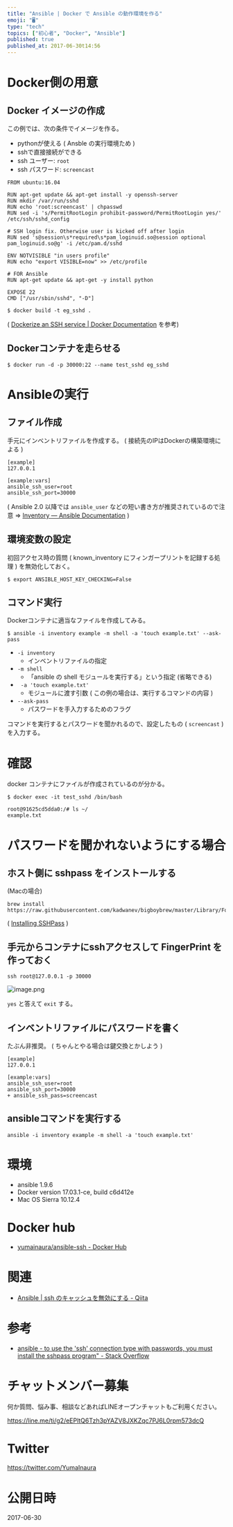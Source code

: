 ```yaml
---
title: "Ansible | Docker で Ansible の動作環境を作る"
emoji: "🖥"
type: "tech"
topics: ["初心者", "Docker", "Ansible"]
published: true
published_at: 2017-06-30t14:56
---
```


# Docker側の用意

## Docker イメージの作成

この例では、次の条件でイメージを作る。

- pythonが使える ( Ansble の実行環境ため )
- sshで直接接続ができる
- ssh ユーザー: `root`
- ssh パスワード: `screencast`



```bash:Dockerfile
FROM ubuntu:16.04

RUN apt-get update && apt-get install -y openssh-server
RUN mkdir /var/run/sshd
RUN echo 'root:screencast' | chpasswd
RUN sed -i 's/PermitRootLogin prohibit-password/PermitRootLogin yes/' /etc/ssh/sshd_config

# SSH login fix. Otherwise user is kicked off after login
RUN sed 's@session\s*required\s*pam_loginuid.so@session optional pam_loginuid.so@g' -i /etc/pam.d/sshd

ENV NOTVISIBLE "in users profile"
RUN echo "export VISIBLE=now" >> /etc/profile

# FOR Ansible
RUN apt-get update && apt-get -y install python

EXPOSE 22
CMD ["/usr/sbin/sshd", "-D"]
```

```
$ docker build -t eg_sshd .
```

( [Dockerize an SSH service | Docker Documentation](https://docs.docker.com/engine/examples/running_ssh_service/) を参考)

## Dockerコンテナを走らせる

```
$ docker run -d -p 30000:22 --name test_sshd eg_sshd
```

# Ansibleの実行

## ファイル作成

手元にインベントリファイルを作成する。
( 接続先のIPはDockerの構築環境による )

```:inventory
[example]
127.0.0.1

[example:vars]
ansible_ssh_user=root
ansible_ssh_port=30000
```

( Ansible 2.0 以降では `ansible_user` などの短い書き方が推奨されているので注意 => [Inventory — Ansible Documentation](http://docs.ansible.com/ansible/intro_inventory.html) )

## 環境変数の設定

初回アクセス時の質問 ( known_inventory にフィンガープリントを記録する処理 ) を無効化しておく。

```
$ export ANSIBLE_HOST_KEY_CHECKING=False
```

## コマンド実行

Dockerコンテナに適当なファイルを作成してみる。

```
$ ansible -i inventory example -m shell -a 'touch example.txt' --ask-pass
```

- `-i inventory`
  - インベントリファイルの指定
- `-m shell`
  - 「ansible の shell モジュールを実行する」という指定 (省略できる)
- ` -a 'touch example.txt'`
  - モジュールに渡す引数 ( この例の場合は、実行するコマンドの内容 )
- `--ask-pass`
  - パスワードを手入力するためのフラグ

コマンドを実行するとパスワードを聞かれるので、設定したもの ( `screencast` ) を入力する。

# 確認

docker コンテナにファイルが作成されているのが分かる。

```
$ docker exec -it test_sshd /bin/bash
```

```
root@91625cd5dda0:/# ls ~/
example.txt
```

# パスワードを聞かれないようにする場合

## ホスト側に sshpass をインストールする

(Macの場合)

```
brew install https://raw.githubusercontent.com/kadwanev/bigboybrew/master/Library/Formula/sshpass.rb
```

( [Installing SSHPass](https://gist.github.com/arunoda/7790979) )

## 手元からコンテナにsshアクセスして FingerPrint を作っておく

```
ssh root@127.0.0.1 -p 30000
```

![image.png](https://qiita-image-store.s3.amazonaws.com/0/89618/2ee0ea45-96e2-3d7b-4a78-d2fb683ad49e.png)

`yes` と答えて `exit` する。

## インベントリファイルにパスワードを書く

たぶん非推奨。
( ちゃんとやる場合は鍵交換とかしよう )

```diff:inventory
[example]
127.0.0.1

[example:vars]
ansible_ssh_user=root
ansible_ssh_port=30000
+ ansible_ssh_pass=screencast
```

## ansibleコマンドを実行する

```
ansible -i inventory example -m shell -a 'touch example.txt'
```


# 環境

- ansible 1.9.6
- Docker version 17.03.1-ce, build c6d412e
- Mac OS Sierra 10.12.4

# Docker hub

- [yumainaura/ansible-ssh - Docker Hub](https://hub.docker.com/r/yumainaura/ansible-ssh/)

# 関連

- [Ansible | ssh のキャッシュを無効にする - Qiita](http://qiita.com/YumaInaura/items/4342199cab26d6453985)

# 参考

- [ansible - to use the 'ssh' connection type with passwords, you must install the sshpass program" - Stack Overflow](https://stackoverflow.com/questions/42835626/to-use-the-ssh-connection-type-with-passwords-you-must-install-the-sshpass-pr)








<!-- Update From Qiita API -->

# チャットメンバー募集


何か質問、悩み事、相談などあればLINEオープンチャットもご利用ください。

https://line.me/ti/g2/eEPltQ6Tzh3pYAZV8JXKZqc7PJ6L0rpm573dcQ





# Twitter


https://twitter.com/YumaInaura


<!-- Update From Qiita API -->



# 公開日時

2017-06-30
